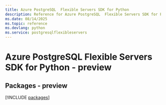 ```yaml
---
title: Azure PostgreSQL  Flexible Servers SDK for Python
description: Reference for Azure PostgreSQL  Flexible Servers SDK for Python
ms.date: 08/14/2025
ms.topic: reference
ms.devlang: python
ms.service: postgresqlflexibleservers
---
```

# Azure PostgreSQL  Flexible Servers SDK for Python - preview
## Packages - preview
[!INCLUDE [packages](postgresql--flexible-servers-index.md)]